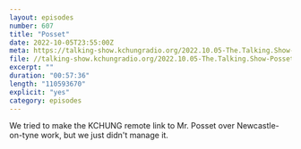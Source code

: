 ```yaml
---
layout: episodes
number: 607
title: "Posset"
date: 2022-10-05T23:55:00Z
meta: https://talking-show.kchungradio.org/2022.10.05-The.Talking.Show-Posset.mp3
file: //talking-show.kchungradio.org/2022.10.05-The.Talking.Show-Posset.mp3
excerpt: ""
duration: "00:57:36"
length: "110593670"
explicit: "yes"
category: episodes
---
```

We tried to make the KCHUNG remote link to Mr. Posset over Newcastle-on-tyne work, but we just didn't manage it. 
